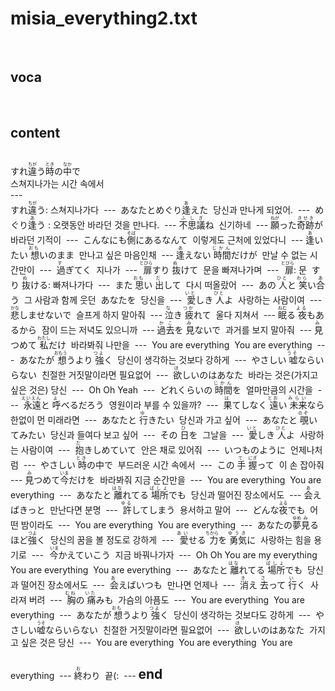 <h1>misia_everything2.txt</h1><br>
<h2>voca</h2><br>
<h2>content</h2><br>
すれ<ruby><rb>違</rb><rt>ちが</rt></ruby>う<ruby><rb>時</rb><rt>とき</rt></ruby>の<ruby><rb>中</rb><rt>なか</rt></ruby>で<br>
스쳐지나가는 시간 속에서<br>
---<br>
すれ<ruby><rb>違</rb><rt>ちが</rt></ruby>う<ruby>: 스쳐지나가다<br>
---<br>
あなたとめぐり<ruby><rb>逢</rb><rt>あ</rt></ruby>えた<br>
당신과 만나게 되었어.<br>
---<br>
めぐり<ruby><rb>逢</rb><rt>あ</rt></ruby>う : 오랫동안 바라던 것을 만나다.<br>
---<br>
<ruby><rb>不思議</rb><rt>ふしぎ</rt></ruby>ね<br>
신기하네<br>
---<br>
<ruby><rb>願</rb><rt>ねが</rt></ruby>った<ruby><rb>奇跡</rb><rt>きせき</rt></ruby>が<br>
바라던 기적이<br>
---<br>
こんなにも<ruby><rb>側</rb><rt>そば</rt></ruby>にあるなんて<br>
이렇게도 근처에 있었다니<br>
---<br>
<ruby><rb>逢</rb><rt>あ</rt></ruby>いたい<ruby><rb> 想 </rb><rt> おも </rt></ruby>いのまま<br>
만나고 싶은 마음인채<br>
---<br>
<ruby><rb>逢</rb><rt>あ</rt></ruby>えない<ruby><rb> 時間 </rb><rt> じかん </rt></ruby>だけが<br>
만날 수 없는 시간만이<br>
---<br>
<ruby><rb> 過 </rb><rt> す </rt></ruby>ぎてく<br>
지나가<br>
---<br>
<ruby><rb> 扉 </rb><rt> とびら </rt></ruby>すり<ruby><rb> 抜 </rb><rt> ぬ </rt></ruby>けて<br>
문을 빠져나가며<br>
---<br>
<ruby><rb> 扉 </rb><rt> とびら </rt></ruby> :  문<br>
すり<ruby><rb> 抜 </rb><rt> ぬ </rt></ruby>ける: 빠져나가다<br>
---<br>
また<ruby><rb> 思 </rb><rt> おも</rt></ruby>い<ruby><rb> 出 </rb><rt> だ </rt></ruby>して<br>
다시 떠올랐어<br>
---<br>
あの<ruby><rb> 人 </rb><rt> ひと </rt></ruby>と<ruby><rb> 笑 </rb><rt>わら</rt></ruby>い<ruby><rb>合  </rb><rt> あ </rt></ruby>う<br>
그 사람과 함께 웃던<br>
あなたを<br>
당신을<br>
---<br>
<ruby><rb> 愛 </rb><rt> いと </rt></ruby>しき<ruby><rb> 人 </rb><rt> ひと </rt></ruby>よ<br>
사랑하는 사람이여<br>
---<br>
<ruby><rb>悲</rb><rt>かな</rt></ruby>しませないで<br>
슬프게 하지 말아줘<br>
---<br>
<ruby><rb>泣</rb><rt> な </rt></ruby>き<ruby><rb> 疲 </rb><rt> つか</rt></ruby>れて<br>
울다 지쳐서<br>
---<br>
<ruby><rb>眠</rb><rt> ねむ </rt></ruby>る<ruby><rb> 夜 </rb><rt> よる </rt></ruby>もあるから<br>
잠이 드는 저녁도 있으니까<br>
---<br>
<ruby><rb>過去</rb><rt>かこ</rt></ruby>を<ruby><rb> 見 </rb><rt> み </rt></ruby>ないで<br>
과거를 보지 말아줘<br>
---<br>
<ruby><rb> 見 </rb><rt> み </rt></ruby>つめて <ruby><rb> 私 </rb><rt> わたし </rt></ruby>だけ<br>
바라봐줘 나만을<br>
---<br>
You are everything<br>
You are everything<br>
---<br>
あなたが<ruby><rb> 想 </rb><rt> おもう </rt></ruby>うより<ruby><rb> 強 </rb><rt> つよ </rt></ruby>く<br>
당신이 생각하는 것보다 강하게<br>
---<br>
やさしい<ruby><rb> 嘘 </rb><rt> うそ </rt></ruby>ならいらない<br>
친절한 거짓말이라면 필요없어<br>
---<br>
<ruby><rb> 欲 </rb><rt> ほ </rt></ruby>しいのはあなた<br>
바라는 것은(가지고 싶은 것은) 당신<br>
---<br>
Oh Oh Yeah<br>
---<br>
どれくらいの<ruby><rb> 時間 </rb><rt> じかん </rt></ruby>を<br>
얼마만큼의 시간을<br>
---<br>
<ruby><rb> 永遠 </rb><rt> えいえん </rt></ruby>と<ruby><rb> 呼 </rb><rt> よ </rt></ruby>べるだろう<br>
영원이라 부를 수 있을까?<br>
---<br>
<ruby><rb> 果 </rb><rt> は </rt></ruby>てしなく<ruby><rb> 遠 </rb><rt> とお </rt></ruby>い<ruby><rb> 未来 </rb><rt> みらい </rt></ruby>なら<br>
한없이 먼 미래라면<br>
---<br>
あなたと<ruby><rb> 行 </rb><rt> ゆ </rt></ruby>きたい<br>
당신과 가고 싶어<br>
---<br>
あなたと<ruby><rb> 覗 </rb><rt> のぞ </rt></ruby>いてみたい<br>
당신과 들여다 보고 싶어<br>
---<br>
その<ruby><rb> 日 </rb><rt> ひ </rt></ruby>を<br>
그날을<br>
---<br>
<ruby><rb> 愛 </rb><rt>いと  </rt></ruby>しき<ruby><rb> 人 </rb><rt> ひと </rt></ruby>よ<br>
사랑하는 사람이여<br>
---<br>
<ruby><rb> 抱 </rb><rt> だ </rt></ruby>きしめていて<br>
안은 채로 있어줘<br>
---<br>
いつものように<br>
언제나처럼<br>
---<br>
やさしい<ruby><rb> 時 </rb><rt> とき </rt></ruby>の中で<br>
부드러운 시간 속에서<br>
---<br>
この<ruby><rb> 手 </rb><rt>て</rt></ruby> <ruby><rb> 握 </rb><rt> にぎ </rt></ruby>って<br>
이 손 잡아줘<br>
---<br>
<ruby><rb>見</rb><rt>み</rt></ruby>つめて<ruby><rb>今</rb><rt>いま</rt></ruby>だけを<br>
바라봐줘 지금 순간만을<br>
---<br>
You are everything<br>
You are everything<br>
---<br>
あなたと<ruby><rb> 離 </rb><rt> はな </rt></ruby>れてる<ruby><rb> 場所 </rb><rt>  ばしょ</rt></ruby>でも<br>
당신과 떨어진 장소에서도<br>
---<br>
<ruby><rb>会  </rb><rt> あ </rt></ruby>えばきっと<br>
만난다면 분명<br>
---<br>
<ruby><rb> 許 </rb><rt> ゆる </rt></ruby>してしまう<br>
용서하고 말어<br>
---<br>
どんな<ruby><rb>夜 </rb><rt> よる </rt></ruby>でも<br>
어떤 밤이라도<br>
---<br>
You are everything<br>
You are everything<br>
---<br>
あなたの<ruby><rb>夢  </rb><rt> ゆめ </rt></ruby><ruby><rb> 見 </rb><rt> み </rt></ruby>るほど<ruby><rb>強  </rb><rt> つよ </rt></ruby>く<br>
당신의 꿈을 볼 정도로 강하게<br>
---<br>
<ruby><rb> 愛 </rb><rt>  あい　</rt></ruby>せる<ruby><rb> 力 </rb><rt>  ちから</rt></ruby>を<ruby><rb> 勇気 </rb><rt> ゆうき </rt></ruby>に<br>
사랑하는 힘을 용기로<br>
---<br>
<ruby><rb> 今 </rb><rt>　いま  </rt></ruby>かえていこう<br>
지금 바꿔나가자<br>
---<br>
Oh Oh You are my everything<br>
You are everything<br>
You are everything<br>
---<br>
あなたと<ruby><rb> 離 </rb><rt> はな </rt></ruby>れてる<ruby><rb> 場所 </rb><rt> ばしょ </rt></ruby>でも<br>
당신과 떨어진 장소에서도<br>
---<br>
<ruby><rb> 会 </rb><rt> あ </rt></ruby>えばいつも<br>
만나면 언제나<br>
---<br>
<ruby><rb> 消 </rb><rt>き  </rt></ruby>え<ruby><rb> 去 </rb><rt>さ  </rt></ruby>って<ruby><rb> 行 </rb><rt> い </rt></ruby>く<br>
사라져 버려<br>
---<br>
<ruby><rb> 胸 </rb><rt> むね </rt></ruby>の<ruby><rb> 痛 </rb><rt> いた </rt></ruby>みも<br>
가슴의 아픔도<br>
---<br>
You are everything<br>
You are everything<br>
---<br>
あなたが<ruby><rb>  想</rb><rt> おも </rt></ruby>うより<ruby><rb> 強 </rb><rt> つよ </rt></ruby>く<br>
당신이 생각하는 것보다도 강하게<br>
---<br>
やさしい<ruby><rb>嘘  </rb><rt> うそ </rt></ruby>ならいらない<br>
친절한 거짓말이라면 필요없어<br>
---<br>
<ruby><rb> 欲 </rb><rt>ほ  </rt></ruby>しいのはあなた<br>
가지고 싶은 것은 당신<br>
---<br>
You are everything<br>
You are everything<br>
You are everything<br>
---<br>
<ruby><rb>終</rb><rt>お</rt></ruby>わり<br>
끝(:<br>
---<br>
<h2>end</h2><br>
